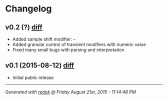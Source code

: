 # Changelog

## v0.2 (?) [diff](https://github.com/adamrenklint/qwak/compare/v0.1.0...v0.2.0)

- Added sample shift modifier: ```~```
- Added granular control of transient modifiers with numeric value
- Fixed many small bugs with parsing and interpretation

## v0.1 (2015-08-12) [diff](https://github.com/adamrenklint/qwak/compare/248783be0f026881d43f6af25128f1512047b8a3...v0.1.0)

- Initial public release

---
*Generated with [redok](https://github.com/adamrenklint/redok) @ Friday August 21st, 2015 - 11:14:48 PM*